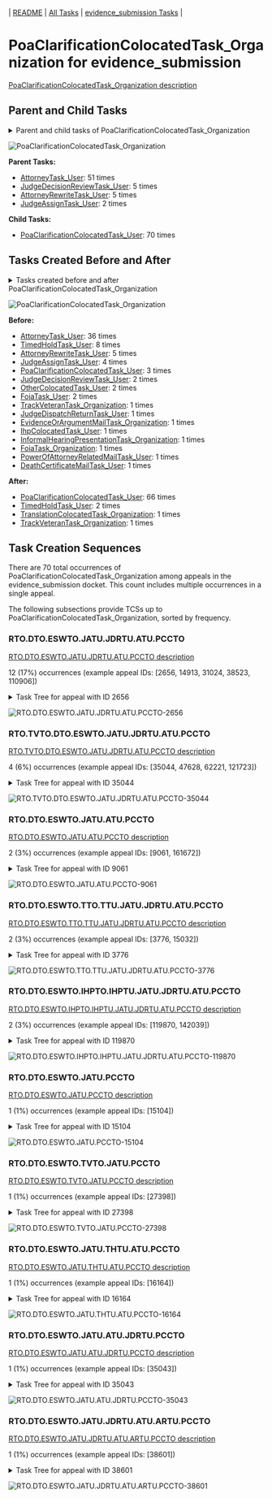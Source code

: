 <!-- DO NOT EDIT THIS FILE.  This file is autogenerated. -->
| [README](../README.md) | [All Tasks](../alltasks.md) | [evidence_submission Tasks](tasklist.md) |

# PoaClarificationColocatedTask_Organization for evidence_submission

[PoaClarificationColocatedTask_Organization description](../descr/PoaClarificationColocatedTask_Organization.md)

## Parent and Child Tasks

<details><summary markdown='span'>Parent and child tasks of PoaClarificationColocatedTask_Organization
</summary>

```
digraph G {
rankdir=LR;
node [shape=box]
"PoaClarificationColocatedTask_Organization" -> "PoaClarificationColocatedTask_User" [label=70]
"AttorneyTask_User" -> "PoaClarificationColocatedTask_Organization" [label=51]
"JudgeDecisionReviewTask_User" -> "PoaClarificationColocatedTask_Organization" [label=5]
"AttorneyRewriteTask_User" -> "PoaClarificationColocatedTask_Organization" [label=5]
"JudgeAssignTask_User" -> "PoaClarificationColocatedTask_Organization" [label=2]
}
```
</details>

![PoaClarificationColocatedTask_Organization](dot/PoaClarificationColocatedTask_Organization-parentchild.dot.png)

**Parent Tasks:**

   * [AttorneyTask_User](AttorneyTask_User.md): 51 times
   * [JudgeDecisionReviewTask_User](JudgeDecisionReviewTask_User.md): 5 times
   * [AttorneyRewriteTask_User](AttorneyRewriteTask_User.md): 5 times
   * [JudgeAssignTask_User](JudgeAssignTask_User.md): 2 times

**Child Tasks:**

   * [PoaClarificationColocatedTask_User](PoaClarificationColocatedTask_User.md): 70 times

## Tasks Created Before and After

<details><summary markdown='span'>Tasks created before and after PoaClarificationColocatedTask_Organization</summary>

```
digraph G {
rankdir=LR;

"PoaClarificationColocatedTask_Organization" -> "PoaClarificationColocatedTask_User" [label=66]
"PoaClarificationColocatedTask_Organization" -> "TimedHoldTask_User" [label=2]
"PoaClarificationColocatedTask_Organization" -> "TranslationColocatedTask_Organization" [label=1]
"PoaClarificationColocatedTask_Organization" -> "TrackVeteranTask_Organization" [label=1]
"AttorneyTask_User" -> "PoaClarificationColocatedTask_Organization" [label=36]
"TimedHoldTask_User" -> "PoaClarificationColocatedTask_Organization" [label=8]
"AttorneyRewriteTask_User" -> "PoaClarificationColocatedTask_Organization" [label=5]
"JudgeAssignTask_User" -> "PoaClarificationColocatedTask_Organization" [label=4]
"PoaClarificationColocatedTask_User" -> "PoaClarificationColocatedTask_Organization" [label=3]
"OtherColocatedTask_User" -> "PoaClarificationColocatedTask_Organization" [label=2]
"JudgeDecisionReviewTask_User" -> "PoaClarificationColocatedTask_Organization" [label=2]
"FoiaTask_User" -> "PoaClarificationColocatedTask_Organization" [label=2]
"TrackVeteranTask_Organization" -> "PoaClarificationColocatedTask_Organization" [label=1]
"PowerOfAttorneyRelatedMailTask_User" -> "PoaClarificationColocatedTask_Organization" [label=1]
"JudgeDispatchReturnTask_User" -> "PoaClarificationColocatedTask_Organization" [label=1]
"InformalHearingPresentationTask_Organization" -> "PoaClarificationColocatedTask_Organization" [label=1]
"IhpColocatedTask_User" -> "PoaClarificationColocatedTask_Organization" [label=1]
"FoiaTask_Organization" -> "PoaClarificationColocatedTask_Organization" [label=1]
"EvidenceOrArgumentMailTask_Organization" -> "PoaClarificationColocatedTask_Organization" [label=1]
"DeathCertificateMailTask_User" -> "PoaClarificationColocatedTask_Organization" [label=1]
}
```
</details>

![PoaClarificationColocatedTask_Organization](dot/PoaClarificationColocatedTask_Organization.dot.png)

**Before:**

   * [AttorneyTask_User](AttorneyTask_User.md): 36 times
   * [TimedHoldTask_User](TimedHoldTask_User.md): 8 times
   * [AttorneyRewriteTask_User](AttorneyRewriteTask_User.md): 5 times
   * [JudgeAssignTask_User](JudgeAssignTask_User.md): 4 times
   * [PoaClarificationColocatedTask_User](PoaClarificationColocatedTask_User.md): 3 times
   * [JudgeDecisionReviewTask_User](JudgeDecisionReviewTask_User.md): 2 times
   * [OtherColocatedTask_User](OtherColocatedTask_User.md): 2 times
   * [FoiaTask_User](FoiaTask_User.md): 2 times
   * [TrackVeteranTask_Organization](TrackVeteranTask_Organization.md): 1 times
   * [JudgeDispatchReturnTask_User](JudgeDispatchReturnTask_User.md): 1 times
   * [EvidenceOrArgumentMailTask_Organization](EvidenceOrArgumentMailTask_Organization.md): 1 times
   * [IhpColocatedTask_User](IhpColocatedTask_User.md): 1 times
   * [InformalHearingPresentationTask_Organization](InformalHearingPresentationTask_Organization.md): 1 times
   * [FoiaTask_Organization](FoiaTask_Organization.md): 1 times
   * [PowerOfAttorneyRelatedMailTask_User](PowerOfAttorneyRelatedMailTask_User.md): 1 times
   * [DeathCertificateMailTask_User](DeathCertificateMailTask_User.md): 1 times

**After:**

   * [PoaClarificationColocatedTask_User](PoaClarificationColocatedTask_User.md): 66 times
   * [TimedHoldTask_User](TimedHoldTask_User.md): 2 times
   * [TranslationColocatedTask_Organization](TranslationColocatedTask_Organization.md): 1 times
   * [TrackVeteranTask_Organization](TrackVeteranTask_Organization.md): 1 times

## Task Creation Sequences

There are 70 total occurrences of PoaClarificationColocatedTask_Organization among appeals in the evidence_submission docket.  This count includes multiple occurrences in a single appeal.

The following subsections provide TCSs up to PoaClarificationColocatedTask_Organization, sorted by frequency.

### RTO.DTO.ESWTO.JATU.JDRTU.ATU.PCCTO

[RTO.DTO.ESWTO.JATU.JDRTU.ATU.PCCTO description](../descr/RTO.DTO.ESWTO.JATU.JDRTU.ATU.PCCTO.md)

12 (17%) occurrences (example appeal IDs: [2656, 14913, 31024, 38523, 110906])

<details><summary markdown='span'>Task Tree for appeal with ID 2656</summary>

```
@startuml
skinparam {
  ObjectBorderColor #555
  ObjectBorderThickness 0
  ObjectFontStyle bold
  ObjectFontSize 14
  ObjectAttributeFontColor #333
  ObjectAttributeFontSize 12
}
  object 0.RootTask #8dd3c7 {
Organization
}
  object 1.DistributionTask #ffffb3 {
Organization
}
  object 2.EvidenceSubmissionWindowTask #fccde5 {
Organization
}
  object 3.JudgeAssignTask #ccebc5 {
User
}
  object 4.JudgeDecisionReviewTask #d9d9d9 {
User
}
  object 5.AttorneyTask #bc80bd {
User
}
  object 6.PoaClarificationColocatedTask #bebada {
Organization  <back:white>    </back>
}
  object 7.PoaClarificationColocatedTask #bebada {
User
}
  object 8.TimedHoldTask #fccde5 {
User
}
  object 9.BvaDispatchTask #b3de69 {
Organization
}
  object 10.BvaDispatchTask #b3de69 {
User
}
0.RootTask -- 1.DistributionTask
1.DistributionTask -- 2.EvidenceSubmissionWindowTask
0.RootTask -- 3.JudgeAssignTask
0.RootTask -- 4.JudgeDecisionReviewTask
4.JudgeDecisionReviewTask -- 5.AttorneyTask
5.AttorneyTask -- 6.PoaClarificationColocatedTask
6.PoaClarificationColocatedTask -- 7.PoaClarificationColocatedTask
7.PoaClarificationColocatedTask -- 8.TimedHoldTask
0.RootTask -- 9.BvaDispatchTask
9.BvaDispatchTask -- 10.BvaDispatchTask
@enduml
```
</details>

![RTO.DTO.ESWTO.JATU.JDRTU.ATU.PCCTO-2656](uml/RTO.DTO.ESWTO.JATU.JDRTU.ATU.PCCTO-2656.png)

### RTO.TVTO.DTO.ESWTO.JATU.JDRTU.ATU.PCCTO

[RTO.TVTO.DTO.ESWTO.JATU.JDRTU.ATU.PCCTO description](../descr/RTO.TVTO.DTO.ESWTO.JATU.JDRTU.ATU.PCCTO.md)

4 (6%) occurrences (example appeal IDs: [35044, 47628, 62221, 121723])

<details><summary markdown='span'>Task Tree for appeal with ID 35044</summary>

```
@startuml
skinparam {
  ObjectBorderColor #555
  ObjectBorderThickness 0
  ObjectFontStyle bold
  ObjectFontSize 14
  ObjectAttributeFontColor #333
  ObjectAttributeFontSize 12
}
  object 0.RootTask #8dd3c7 {
Organization
}
  object 1.TrackVeteranTask #bebada {
Organization
}
  object 2.DistributionTask #ffffb3 {
Organization
}
  object 3.EvidenceSubmissionWindowTask #fccde5 {
Organization
}
  object 4.JudgeAssignTask #ccebc5 {
User
}
  object 5.JudgeDecisionReviewTask #d9d9d9 {
User
}
  object 6.AttorneyTask #bc80bd {
User
}
  object 7.PoaClarificationColocatedTask #bebada {
Organization  <back:white>    </back>
}
  object 8.PoaClarificationColocatedTask #bebada {
User
}
  object 9.TimedHoldTask #fccde5 {
User
}
  object 10.TrackVeteranTask #bebada {
Organization
}
0.RootTask -- 1.TrackVeteranTask
0.RootTask -- 2.DistributionTask
2.DistributionTask -- 3.EvidenceSubmissionWindowTask
0.RootTask -- 4.JudgeAssignTask
0.RootTask -- 5.JudgeDecisionReviewTask
5.JudgeDecisionReviewTask -- 6.AttorneyTask
6.AttorneyTask -- 7.PoaClarificationColocatedTask
7.PoaClarificationColocatedTask -- 8.PoaClarificationColocatedTask
8.PoaClarificationColocatedTask -- 9.TimedHoldTask
0.RootTask -- 10.TrackVeteranTask
@enduml
```
</details>

![RTO.TVTO.DTO.ESWTO.JATU.JDRTU.ATU.PCCTO-35044](uml/RTO.TVTO.DTO.ESWTO.JATU.JDRTU.ATU.PCCTO-35044.png)

### RTO.DTO.ESWTO.JATU.ATU.PCCTO

[RTO.DTO.ESWTO.JATU.ATU.PCCTO description](../descr/RTO.DTO.ESWTO.JATU.ATU.PCCTO.md)

2 (3%) occurrences (example appeal IDs: [9061, 161672])

<details><summary markdown='span'>Task Tree for appeal with ID 9061</summary>

```
@startuml
skinparam {
  ObjectBorderColor #555
  ObjectBorderThickness 0
  ObjectFontStyle bold
  ObjectFontSize 14
  ObjectAttributeFontColor #333
  ObjectAttributeFontSize 12
}
  object 0.RootTask #8dd3c7 {
Organization
}
  object 1.DistributionTask #ffffb3 {
Organization
}
  object 2.EvidenceSubmissionWindowTask #fccde5 {
Organization
}
  object 3.JudgeAssignTask #ccebc5 {
User
}
  object 4.JudgeDecisionReviewTask #d9d9d9 {
User
}
  object 5.AttorneyTask #bc80bd {
User
}
  object 6.TrackVeteranTask #bebada {
Organization
}
  object 7.PoaClarificationColocatedTask #bebada {
Organization  <back:white>    </back>
}
  object 8.PoaClarificationColocatedTask #bebada {
User
}
  object 9.PoaClarificationColocatedTask #bebada {
User
}
  object 10.TrackVeteranTask #bebada {
Organization
}
  object 11.AttorneyRewriteTask #b3de69 {
User
}
  object 12.PoaClarificationColocatedTask #bebada {
Organization  <back:white>    </back>
}
  object 13.PoaClarificationColocatedTask #bebada {
User
}
  object 14.TrackVeteranTask #bebada {
Organization
}
  object 15.PoaClarificationColocatedTask #bebada {
User
}
  object 16.JudgeDecisionReviewTask #d9d9d9 {
User
}
  object 17.BvaDispatchTask #b3de69 {
Organization
}
  object 18.BvaDispatchTask #b3de69 {
User
}
0.RootTask -- 1.DistributionTask
1.DistributionTask -- 2.EvidenceSubmissionWindowTask
0.RootTask -- 3.JudgeAssignTask
0.RootTask -- 4.JudgeDecisionReviewTask
16.JudgeDecisionReviewTask -- 5.AttorneyTask
0.RootTask -- 6.TrackVeteranTask
4.JudgeDecisionReviewTask -- 7.PoaClarificationColocatedTask
7.PoaClarificationColocatedTask -- 8.PoaClarificationColocatedTask
7.PoaClarificationColocatedTask -- 9.PoaClarificationColocatedTask
0.RootTask -- 10.TrackVeteranTask
16.JudgeDecisionReviewTask -- 11.AttorneyRewriteTask
4.JudgeDecisionReviewTask -- 12.PoaClarificationColocatedTask
12.PoaClarificationColocatedTask -- 13.PoaClarificationColocatedTask
0.RootTask -- 14.TrackVeteranTask
12.PoaClarificationColocatedTask -- 15.PoaClarificationColocatedTask
0.RootTask -- 16.JudgeDecisionReviewTask
0.RootTask -- 17.BvaDispatchTask
17.BvaDispatchTask -- 18.BvaDispatchTask
@enduml
```
</details>

![RTO.DTO.ESWTO.JATU.ATU.PCCTO-9061](uml/RTO.DTO.ESWTO.JATU.ATU.PCCTO-9061.png)

### RTO.DTO.ESWTO.TTO.TTU.JATU.JDRTU.ATU.PCCTO

[RTO.DTO.ESWTO.TTO.TTU.JATU.JDRTU.ATU.PCCTO description](../descr/RTO.DTO.ESWTO.TTO.TTU.JATU.JDRTU.ATU.PCCTO.md)

2 (3%) occurrences (example appeal IDs: [3776, 15032])

<details><summary markdown='span'>Task Tree for appeal with ID 3776</summary>

```
@startuml
skinparam {
  ObjectBorderColor #555
  ObjectBorderThickness 0
  ObjectFontStyle bold
  ObjectFontSize 14
  ObjectAttributeFontColor #333
  ObjectAttributeFontSize 12
}
  object 0.RootTask #8dd3c7 {
Organization
}
  object 1.TrackVeteranTask #bebada {
Organization
}
  object 2.DistributionTask #ffffb3 {
Organization
}
  object 3.EvidenceSubmissionWindowTask #fccde5 {
Organization
}
  object 4.TranslationTask #bebada {
Organization
}
  object 5.TranslationTask #bebada {
User
}
  object 6.TranslationTask #bebada {
User
}
  object 7.TimedHoldTask #fccde5 {
User
}
  object 8.JudgeAssignTask #ccebc5 {
User
}
  object 9.JudgeDecisionReviewTask #d9d9d9 {
User
}
  object 10.AttorneyTask #bc80bd {
User
}
  object 11.PoaClarificationColocatedTask #bebada {
Organization  <back:white>    </back>
}
  object 12.PoaClarificationColocatedTask #bebada {
User
}
  object 13.PoaClarificationColocatedTask #bebada {
Organization  <back:white>    </back>
}
  object 14.PoaClarificationColocatedTask #bebada {
User
}
  object 15.FoiaColocatedTask #fccde5 {
Organization
}
  object 16.FoiaTask #fb8072 {
Organization
}
  object 17.TimedHoldTask #fccde5 {
User
}
  object 18.FoiaTask #fb8072 {
User
}
  object 19.FoiaTask #fb8072 {
User
}
  object 20.UnaccreditedRepColocatedTask #d9d9d9 {
Organization
}
  object 21.UnaccreditedRepColocatedTask #d9d9d9 {
User
}
  object 22.TimedHoldTask #fccde5 {
User
}
  object 23.BvaDispatchTask #b3de69 {
Organization
}
  object 24.BvaDispatchTask #b3de69 {
User
}
0.RootTask -- 1.TrackVeteranTask
0.RootTask -- 2.DistributionTask
2.DistributionTask -- 3.EvidenceSubmissionWindowTask
2.DistributionTask -- 4.TranslationTask
4.TranslationTask -- 5.TranslationTask
4.TranslationTask -- 6.TranslationTask
6.TranslationTask -- 7.TimedHoldTask
0.RootTask -- 8.JudgeAssignTask
0.RootTask -- 9.JudgeDecisionReviewTask
9.JudgeDecisionReviewTask -- 10.AttorneyTask
10.AttorneyTask -- 11.PoaClarificationColocatedTask
11.PoaClarificationColocatedTask -- 12.PoaClarificationColocatedTask
10.AttorneyTask -- 13.PoaClarificationColocatedTask
13.PoaClarificationColocatedTask -- 14.PoaClarificationColocatedTask
10.AttorneyTask -- 15.FoiaColocatedTask
15.FoiaColocatedTask -- 16.FoiaTask
14.PoaClarificationColocatedTask -- 17.TimedHoldTask
16.FoiaTask -- 18.FoiaTask
16.FoiaTask -- 19.FoiaTask
10.AttorneyTask -- 20.UnaccreditedRepColocatedTask
20.UnaccreditedRepColocatedTask -- 21.UnaccreditedRepColocatedTask
21.UnaccreditedRepColocatedTask -- 22.TimedHoldTask
0.RootTask -- 23.BvaDispatchTask
23.BvaDispatchTask -- 24.BvaDispatchTask
@enduml
```
</details>

![RTO.DTO.ESWTO.TTO.TTU.JATU.JDRTU.ATU.PCCTO-3776](uml/RTO.DTO.ESWTO.TTO.TTU.JATU.JDRTU.ATU.PCCTO-3776.png)

### RTO.DTO.ESWTO.IHPTO.IHPTU.JATU.JDRTU.ATU.PCCTO

[RTO.DTO.ESWTO.IHPTO.IHPTU.JATU.JDRTU.ATU.PCCTO description](../descr/RTO.DTO.ESWTO.IHPTO.IHPTU.JATU.JDRTU.ATU.PCCTO.md)

2 (3%) occurrences (example appeal IDs: [119870, 142039])

<details><summary markdown='span'>Task Tree for appeal with ID 119870</summary>

```
@startuml
skinparam {
  ObjectBorderColor #555
  ObjectBorderThickness 0
  ObjectFontStyle bold
  ObjectFontSize 14
  ObjectAttributeFontColor #333
  ObjectAttributeFontSize 12
}
  object 0.RootTask #8dd3c7 {
Organization
}
  object 1.TrackVeteranTask #bebada {
Organization
}
  object 2.DistributionTask #ffffb3 {
Organization
}
  object 3.EvidenceSubmissionWindowTask #fccde5 {
Organization
}
  object 4.InformalHearingPresentationTask #fdb462 {
Organization
}
  object 5.InformalHearingPresentationTask #fdb462 {
User
}
  object 6.InformalHearingPresentationTask #fdb462 {
User
}
  object 7.JudgeAssignTask #ccebc5 {
User
}
  object 8.JudgeDecisionReviewTask #d9d9d9 {
User
}
  object 9.AttorneyTask #bc80bd {
User
}
  object 10.PoaClarificationColocatedTask #bebada {
Organization  <back:white>    </back>
}
  object 11.PoaClarificationColocatedTask #bebada {
User
}
  object 12.PoaClarificationColocatedTask #bebada {
Organization  <back:white>    </back>
}
  object 13.PoaClarificationColocatedTask #bebada {
User
}
  object 14.TimedHoldTask #fccde5 {
User
}
  object 15.BvaDispatchTask #b3de69 {
Organization
}
  object 16.BvaDispatchTask #b3de69 {
User
}
0.RootTask -- 1.TrackVeteranTask
0.RootTask -- 2.DistributionTask
2.DistributionTask -- 3.EvidenceSubmissionWindowTask
2.DistributionTask -- 4.InformalHearingPresentationTask
4.InformalHearingPresentationTask -- 5.InformalHearingPresentationTask
4.InformalHearingPresentationTask -- 6.InformalHearingPresentationTask
0.RootTask -- 7.JudgeAssignTask
0.RootTask -- 8.JudgeDecisionReviewTask
8.JudgeDecisionReviewTask -- 9.AttorneyTask
9.AttorneyTask -- 10.PoaClarificationColocatedTask
10.PoaClarificationColocatedTask -- 11.PoaClarificationColocatedTask
9.AttorneyTask -- 12.PoaClarificationColocatedTask
12.PoaClarificationColocatedTask -- 13.PoaClarificationColocatedTask
13.PoaClarificationColocatedTask -- 14.TimedHoldTask
0.RootTask -- 15.BvaDispatchTask
15.BvaDispatchTask -- 16.BvaDispatchTask
@enduml
```
</details>

![RTO.DTO.ESWTO.IHPTO.IHPTU.JATU.JDRTU.ATU.PCCTO-119870](uml/RTO.DTO.ESWTO.IHPTO.IHPTU.JATU.JDRTU.ATU.PCCTO-119870.png)

### RTO.DTO.ESWTO.JATU.PCCTO

[RTO.DTO.ESWTO.JATU.PCCTO description](../descr/RTO.DTO.ESWTO.JATU.PCCTO.md)

1 (1%) occurrences (example appeal IDs: [15104])

<details><summary markdown='span'>Task Tree for appeal with ID 15104</summary>

```
@startuml
skinparam {
  ObjectBorderColor #555
  ObjectBorderThickness 0
  ObjectFontStyle bold
  ObjectFontSize 14
  ObjectAttributeFontColor #333
  ObjectAttributeFontSize 12
}
  object 0.RootTask #8dd3c7 {
Organization
}
  object 1.DistributionTask #ffffb3 {
Organization
}
  object 2.EvidenceSubmissionWindowTask #fccde5 {
Organization
}
  object 3.JudgeAssignTask #ccebc5 {
User
}
  object 4.JudgeDecisionReviewTask #d9d9d9 {
User
}
  object 5.AttorneyTask #bc80bd {
User
}
  object 6.PoaClarificationColocatedTask #bebada {
Organization  <back:white>    </back>
}
  object 7.PoaClarificationColocatedTask #bebada {
User
}
  object 8.OtherColocatedTask #80b1d3 {
Organization
}
  object 9.OtherColocatedTask #80b1d3 {
User
}
  object 10.TimedHoldTask #fccde5 {
User
}
  object 11.JudgeAssignTask #ccebc5 {
User
}
  object 12.JudgeDecisionReviewTask #d9d9d9 {
User
}
  object 13.AttorneyTask #bc80bd {
User
}
  object 14.BvaDispatchTask #b3de69 {
Organization
}
  object 15.BvaDispatchTask #b3de69 {
User
}
  object 16.EvidenceOrArgumentMailTask #ffffb3 {
Organization
}
  object 17.EvidenceOrArgumentMailTask #ffffb3 {
Organization
}
  object 18.EvidenceOrArgumentMailTask #ffffb3 {
User
}
  object 19.DeathCertificateMailTask #fb8072 {
Organization
}
  object 20.DeathCertificateMailTask #fb8072 {
Organization
}
  object 21.DeathCertificateMailTask #fb8072 {
User
}
  object 22.DeathCertificateMailTask #fb8072 {
User
}
0.RootTask -- 1.DistributionTask
1.DistributionTask -- 2.EvidenceSubmissionWindowTask
0.RootTask -- 3.JudgeAssignTask
0.RootTask -- 4.JudgeDecisionReviewTask
4.JudgeDecisionReviewTask -- 5.AttorneyTask
5.AttorneyTask -- 6.PoaClarificationColocatedTask
6.PoaClarificationColocatedTask -- 7.PoaClarificationColocatedTask
5.AttorneyTask -- 8.OtherColocatedTask
8.OtherColocatedTask -- 9.OtherColocatedTask
9.OtherColocatedTask -- 10.TimedHoldTask
0.RootTask -- 11.JudgeAssignTask
0.RootTask -- 12.JudgeDecisionReviewTask
12.JudgeDecisionReviewTask -- 13.AttorneyTask
0.RootTask -- 14.BvaDispatchTask
14.BvaDispatchTask -- 15.BvaDispatchTask
0.RootTask -- 16.EvidenceOrArgumentMailTask
16.EvidenceOrArgumentMailTask -- 17.EvidenceOrArgumentMailTask
17.EvidenceOrArgumentMailTask -- 18.EvidenceOrArgumentMailTask
0.RootTask -- 19.DeathCertificateMailTask
19.DeathCertificateMailTask -- 20.DeathCertificateMailTask
20.DeathCertificateMailTask -- 21.DeathCertificateMailTask
20.DeathCertificateMailTask -- 22.DeathCertificateMailTask
@enduml
```
</details>

![RTO.DTO.ESWTO.JATU.PCCTO-15104](uml/RTO.DTO.ESWTO.JATU.PCCTO-15104.png)

### RTO.DTO.ESWTO.TVTO.JATU.PCCTO

[RTO.DTO.ESWTO.TVTO.JATU.PCCTO description](../descr/RTO.DTO.ESWTO.TVTO.JATU.PCCTO.md)

1 (1%) occurrences (example appeal IDs: [27398])

<details><summary markdown='span'>Task Tree for appeal with ID 27398</summary>

```
@startuml
skinparam {
  ObjectBorderColor #555
  ObjectBorderThickness 0
  ObjectFontStyle bold
  ObjectFontSize 14
  ObjectAttributeFontColor #333
  ObjectAttributeFontSize 12
}
  object 0.RootTask #8dd3c7 {
Organization
}
  object 1.TrackVeteranTask #bebada {
Organization
}
  object 2.DistributionTask #ffffb3 {
Organization
}
  object 3.EvidenceSubmissionWindowTask #fccde5 {
Organization
}
  object 4.TrackVeteranTask #bebada {
Organization
}
  object 5.InformalHearingPresentationTask #fdb462 {
Organization
}
  object 6.TrackVeteranTask #bebada {
Organization
}
  object 7.JudgeAssignTask #ccebc5 {
User
}
  object 8.JudgeDecisionReviewTask #d9d9d9 {
User
}
  object 9.AttorneyTask #bc80bd {
User
}
  object 10.PoaClarificationColocatedTask #bebada {
Organization  <back:white>    </back>
}
  object 11.PoaClarificationColocatedTask #bebada {
User
}
  object 12.PoaClarificationColocatedTask #bebada {
Organization  <back:white>    </back>
}
  object 13.PoaClarificationColocatedTask #bebada {
User
}
  object 14.TimedHoldTask #fccde5 {
User
}
  object 15.JudgeAssignTask #ccebc5 {
User
}
  object 16.JudgeAssignTask #ccebc5 {
User
}
  object 17.TimedHoldTask #fccde5 {
User
}
  object 18.TimedHoldTask #fccde5 {
User
}
  object 19.JudgeDecisionReviewTask #d9d9d9 {
User
}
  object 20.AttorneyTask #bc80bd {
User
}
  object 21.PoaClarificationColocatedTask #bebada {
Organization  <back:white>    </back>
}
  object 22.PoaClarificationColocatedTask #bebada {
User
}
0.RootTask -- 1.TrackVeteranTask
0.RootTask -- 2.DistributionTask
2.DistributionTask -- 3.EvidenceSubmissionWindowTask
0.RootTask -- 4.TrackVeteranTask
0.RootTask -- 5.InformalHearingPresentationTask
0.RootTask -- 6.TrackVeteranTask
0.RootTask -- 7.JudgeAssignTask
0.RootTask -- 8.JudgeDecisionReviewTask
8.JudgeDecisionReviewTask -- 9.AttorneyTask
9.AttorneyTask -- 10.PoaClarificationColocatedTask
10.PoaClarificationColocatedTask -- 11.PoaClarificationColocatedTask
9.AttorneyTask -- 12.PoaClarificationColocatedTask
12.PoaClarificationColocatedTask -- 13.PoaClarificationColocatedTask
13.PoaClarificationColocatedTask -- 14.TimedHoldTask
0.RootTask -- 15.JudgeAssignTask
0.RootTask -- 16.JudgeAssignTask
16.JudgeAssignTask -- 17.TimedHoldTask
16.JudgeAssignTask -- 18.TimedHoldTask
0.RootTask -- 19.JudgeDecisionReviewTask
19.JudgeDecisionReviewTask -- 20.AttorneyTask
20.AttorneyTask -- 21.PoaClarificationColocatedTask
21.PoaClarificationColocatedTask -- 22.PoaClarificationColocatedTask
@enduml
```
</details>

![RTO.DTO.ESWTO.TVTO.JATU.PCCTO-27398](uml/RTO.DTO.ESWTO.TVTO.JATU.PCCTO-27398.png)

### RTO.DTO.ESWTO.JATU.THTU.ATU.PCCTO

[RTO.DTO.ESWTO.JATU.THTU.ATU.PCCTO description](../descr/RTO.DTO.ESWTO.JATU.THTU.ATU.PCCTO.md)

1 (1%) occurrences (example appeal IDs: [16164])

<details><summary markdown='span'>Task Tree for appeal with ID 16164</summary>

```
@startuml
skinparam {
  ObjectBorderColor #555
  ObjectBorderThickness 0
  ObjectFontStyle bold
  ObjectFontSize 14
  ObjectAttributeFontColor #333
  ObjectAttributeFontSize 12
}
  object 0.RootTask #8dd3c7 {
Organization
}
  object 1.DistributionTask #ffffb3 {
Organization
}
  object 2.EvidenceSubmissionWindowTask #fccde5 {
Organization
}
  object 3.JudgeAssignTask #ccebc5 {
User
}
  object 4.TimedHoldTask #fccde5 {
User
}
  object 5.JudgeDecisionReviewTask #d9d9d9 {
User
}
  object 6.AttorneyTask #bc80bd {
User
}
  object 7.PoaClarificationColocatedTask #bebada {
Organization  <back:white>    </back>
}
  object 8.PoaClarificationColocatedTask #bebada {
User
}
  object 9.TimedHoldTask #fccde5 {
User
}
  object 10.JudgeDecisionReviewTask #d9d9d9 {
User
}
  object 11.JudgeDecisionReviewTask #d9d9d9 {
User
}
  object 12.BvaDispatchTask #b3de69 {
Organization
}
  object 13.BvaDispatchTask #b3de69 {
User
}
  object 14.BvaDispatchTask #b3de69 {
User
}
0.RootTask -- 1.DistributionTask
1.DistributionTask -- 2.EvidenceSubmissionWindowTask
0.RootTask -- 3.JudgeAssignTask
3.JudgeAssignTask -- 4.TimedHoldTask
0.RootTask -- 5.JudgeDecisionReviewTask
11.JudgeDecisionReviewTask -- 6.AttorneyTask
6.AttorneyTask -- 7.PoaClarificationColocatedTask
7.PoaClarificationColocatedTask -- 8.PoaClarificationColocatedTask
8.PoaClarificationColocatedTask -- 9.TimedHoldTask
0.RootTask -- 10.JudgeDecisionReviewTask
0.RootTask -- 11.JudgeDecisionReviewTask
0.RootTask -- 12.BvaDispatchTask
12.BvaDispatchTask -- 13.BvaDispatchTask
12.BvaDispatchTask -- 14.BvaDispatchTask
@enduml
```
</details>

![RTO.DTO.ESWTO.JATU.THTU.ATU.PCCTO-16164](uml/RTO.DTO.ESWTO.JATU.THTU.ATU.PCCTO-16164.png)

### RTO.DTO.ESWTO.JATU.ATU.JDRTU.PCCTO

[RTO.DTO.ESWTO.JATU.ATU.JDRTU.PCCTO description](../descr/RTO.DTO.ESWTO.JATU.ATU.JDRTU.PCCTO.md)

1 (1%) occurrences (example appeal IDs: [35043])

<details><summary markdown='span'>Task Tree for appeal with ID 35043</summary>

```
@startuml
skinparam {
  ObjectBorderColor #555
  ObjectBorderThickness 0
  ObjectFontStyle bold
  ObjectFontSize 14
  ObjectAttributeFontColor #333
  ObjectAttributeFontSize 12
}
  object 0.RootTask #8dd3c7 {
Organization
}
  object 1.DistributionTask #ffffb3 {
Organization
}
  object 2.EvidenceSubmissionWindowTask #fccde5 {
Organization
}
  object 3.JudgeAssignTask #ccebc5 {
User
}
  object 4.JudgeDecisionReviewTask #d9d9d9 {
User
}
  object 5.AttorneyTask #bc80bd {
User
}
  object 6.JudgeDecisionReviewTask #d9d9d9 {
User
}
  object 7.PoaClarificationColocatedTask #bebada {
Organization  <back:white>    </back>
}
  object 8.PoaClarificationColocatedTask #bebada {
User
}
  object 9.TimedHoldTask #fccde5 {
User
}
  object 10.PoaClarificationColocatedTask #bebada {
Organization  <back:white>    </back>
}
  object 11.PoaClarificationColocatedTask #bebada {
User
}
  object 12.TimedHoldTask #fccde5 {
User
}
  object 13.BvaDispatchTask #b3de69 {
Organization
}
  object 14.BvaDispatchTask #b3de69 {
User
}
  object 15.BvaDispatchTask #b3de69 {
User
}
  object 16.JudgeDispatchReturnTask #ffffb3 {
User
}
  object 17.JudgeDispatchReturnTask #ffffb3 {
User
}
  object 18.AttorneyDispatchReturnTask #fccde5 {
User
}
0.RootTask -- 1.DistributionTask
1.DistributionTask -- 2.EvidenceSubmissionWindowTask
0.RootTask -- 3.JudgeAssignTask
0.RootTask -- 4.JudgeDecisionReviewTask
6.JudgeDecisionReviewTask -- 5.AttorneyTask
0.RootTask -- 6.JudgeDecisionReviewTask
6.JudgeDecisionReviewTask -- 7.PoaClarificationColocatedTask
7.PoaClarificationColocatedTask -- 8.PoaClarificationColocatedTask
8.PoaClarificationColocatedTask -- 9.TimedHoldTask
6.JudgeDecisionReviewTask -- 10.PoaClarificationColocatedTask
10.PoaClarificationColocatedTask -- 11.PoaClarificationColocatedTask
11.PoaClarificationColocatedTask -- 12.TimedHoldTask
0.RootTask -- 13.BvaDispatchTask
13.BvaDispatchTask -- 14.BvaDispatchTask
13.BvaDispatchTask -- 15.BvaDispatchTask
15.BvaDispatchTask -- 16.JudgeDispatchReturnTask
15.BvaDispatchTask -- 17.JudgeDispatchReturnTask
17.JudgeDispatchReturnTask -- 18.AttorneyDispatchReturnTask
@enduml
```
</details>

![RTO.DTO.ESWTO.JATU.ATU.JDRTU.PCCTO-35043](uml/RTO.DTO.ESWTO.JATU.ATU.JDRTU.PCCTO-35043.png)

### RTO.DTO.ESWTO.JATU.JDRTU.ATU.ARTU.PCCTO

[RTO.DTO.ESWTO.JATU.JDRTU.ATU.ARTU.PCCTO description](../descr/RTO.DTO.ESWTO.JATU.JDRTU.ATU.ARTU.PCCTO.md)

1 (1%) occurrences (example appeal IDs: [38601])

<details><summary markdown='span'>Task Tree for appeal with ID 38601</summary>

```
@startuml
skinparam {
  ObjectBorderColor #555
  ObjectBorderThickness 0
  ObjectFontStyle bold
  ObjectFontSize 14
  ObjectAttributeFontColor #333
  ObjectAttributeFontSize 12
}
  object 0.RootTask #8dd3c7 {
Organization
}
  object 1.TrackVeteranTask #bebada {
Organization
}
  object 2.DistributionTask #ffffb3 {
Organization
}
  object 3.EvidenceSubmissionWindowTask #fccde5 {
Organization
}
  object 4.JudgeAssignTask #ccebc5 {
User
}
  object 5.JudgeDecisionReviewTask #d9d9d9 {
User
}
  object 6.AttorneyTask #bc80bd {
User
}
  object 7.AttorneyRewriteTask #b3de69 {
User
}
  object 8.PoaClarificationColocatedTask #bebada {
Organization  <back:white>    </back>
}
  object 9.PoaClarificationColocatedTask #bebada {
User
}
  object 10.BvaDispatchTask #b3de69 {
Organization
}
  object 11.BvaDispatchTask #b3de69 {
User
}
  object 12.JudgeDispatchReturnTask #ffffb3 {
User
}
  object 13.TrackVeteranTask #bebada {
Organization
}
0.RootTask -- 1.TrackVeteranTask
0.RootTask -- 2.DistributionTask
2.DistributionTask -- 3.EvidenceSubmissionWindowTask
0.RootTask -- 4.JudgeAssignTask
0.RootTask -- 5.JudgeDecisionReviewTask
5.JudgeDecisionReviewTask -- 6.AttorneyTask
5.JudgeDecisionReviewTask -- 7.AttorneyRewriteTask
7.AttorneyRewriteTask -- 8.PoaClarificationColocatedTask
8.PoaClarificationColocatedTask -- 9.PoaClarificationColocatedTask
0.RootTask -- 10.BvaDispatchTask
10.BvaDispatchTask -- 11.BvaDispatchTask
11.BvaDispatchTask -- 12.JudgeDispatchReturnTask
0.RootTask -- 13.TrackVeteranTask
@enduml
```
</details>

![RTO.DTO.ESWTO.JATU.JDRTU.ATU.ARTU.PCCTO-38601](uml/RTO.DTO.ESWTO.JATU.JDRTU.ATU.ARTU.PCCTO-38601.png)

